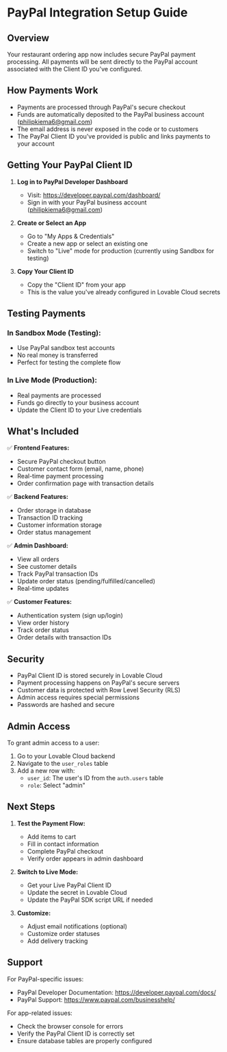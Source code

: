 # PayPal Integration Setup Guide

## Overview
Your restaurant ordering app now includes secure PayPal payment processing. All payments will be sent directly to the PayPal account associated with the Client ID you've configured.

## How Payments Work
- Payments are processed through PayPal's secure checkout
- Funds are automatically deposited to the PayPal business account (philipkiema6@gmail.com)
- The email address is never exposed in the code or to customers
- The PayPal Client ID you've provided is public and links payments to your account

## Getting Your PayPal Client ID

1. **Log in to PayPal Developer Dashboard**
   - Visit: https://developer.paypal.com/dashboard/
   - Sign in with your PayPal business account (philipkiema6@gmail.com)

2. **Create or Select an App**
   - Go to "My Apps & Credentials"
   - Create a new app or select an existing one
   - Switch to "Live" mode for production (currently using Sandbox for testing)

3. **Copy Your Client ID**
   - Copy the "Client ID" from your app
   - This is the value you've already configured in Lovable Cloud secrets

## Testing Payments

### In Sandbox Mode (Testing):
- Use PayPal sandbox test accounts
- No real money is transferred
- Perfect for testing the complete flow

### In Live Mode (Production):
- Real payments are processed
- Funds go directly to your business account
- Update the Client ID to your Live credentials

## What's Included

✅ **Frontend Features:**
- Secure PayPal checkout button
- Customer contact form (email, name, phone)
- Real-time payment processing
- Order confirmation page with transaction details

✅ **Backend Features:**
- Order storage in database
- Transaction ID tracking
- Customer information storage
- Order status management

✅ **Admin Dashboard:**
- View all orders
- See customer details
- Track PayPal transaction IDs
- Update order status (pending/fulfilled/cancelled)
- Real-time updates

✅ **Customer Features:**
- Authentication system (sign up/login)
- View order history
- Track order status
- Order details with transaction IDs

## Security

- PayPal Client ID is stored securely in Lovable Cloud
- Payment processing happens on PayPal's secure servers
- Customer data is protected with Row Level Security (RLS)
- Admin access requires special permissions
- Passwords are hashed and secure

## Admin Access

To grant admin access to a user:
1. Go to your Lovable Cloud backend
2. Navigate to the `user_roles` table
3. Add a new row with:
   - `user_id`: The user's ID from the `auth.users` table
   - `role`: Select "admin"

## Next Steps

1. **Test the Payment Flow:**
   - Add items to cart
   - Fill in contact information
   - Complete PayPal checkout
   - Verify order appears in admin dashboard

2. **Switch to Live Mode:**
   - Get your Live PayPal Client ID
   - Update the secret in Lovable Cloud
   - Update the PayPal SDK script URL if needed

3. **Customize:**
   - Adjust email notifications (optional)
   - Customize order statuses
   - Add delivery tracking

## Support

For PayPal-specific issues:
- PayPal Developer Documentation: https://developer.paypal.com/docs/
- PayPal Support: https://www.paypal.com/businesshelp/

For app-related issues:
- Check the browser console for errors
- Verify the PayPal Client ID is correctly set
- Ensure database tables are properly configured

